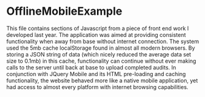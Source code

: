 # OfflineMobileExample

This file contains sections of Javascript from a piece of front end work I developed last year. The application was aimed at providing consistent functionality when away from base without internet connection. The system used the 5mb cache localStorage found in almost all modern browsers.  By storing a JSON string of data (which nicely reduced the average data set size to 0.1mb) in this cache, functionality can continue without ever making calls to the server until back at base to upload completed audits.
In conjunction with JQuery Mobile and its HTML pre-loading and caching functionality, the website behaved more like a native mobile application, yet had access to almost every platform with internet browsing capabilities.
